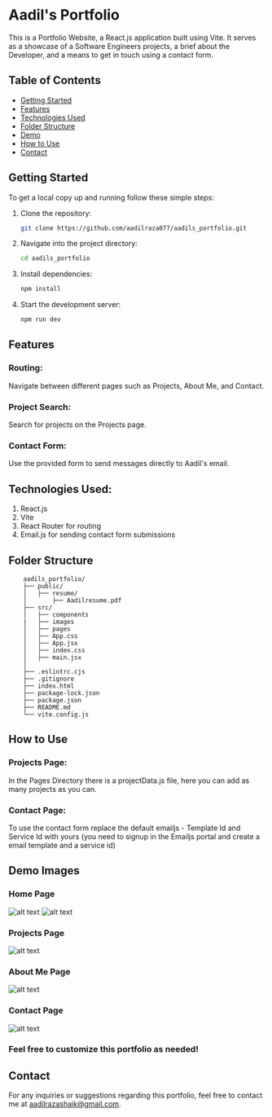 # Aadil's Portfolio

This is a Portfolio Website, a React.js application built using Vite. It serves as a showcase of a Software Engineers projects, a brief about the Developer, and a means to get in touch using a contact form.

## Table of Contents
- [Getting Started](#getting-started)
- [Features](#features)
- [Technologies Used](#technologies-used)
- [Folder Structure](#folder-structure)
- [Demo](#demo)
- [How to Use](#how-to-use)
- [Contact](#contact)

## Getting Started
To get a local copy up and running follow these simple steps:

1. Clone the repository:
   ```bash
   git clone https://github.com/aadilraza077/aadils_portfolio.git
2. Navigate into the project directory:
    ```bash
    cd aadils_portfolio
3. Install dependencies:
    ```bash
    npm install
4. Start the development server:
    ```bash
    npm run dev
## Features

### Routing: 
Navigate between different pages such as Projects, About Me, and Contact.

### Project Search: 
Search for projects on the Projects page.

### Contact Form: 
Use the provided form to send messages directly to Aadil's email.

## Technologies Used:
1. React.js
2. Vite
3. React Router for routing
4. Email.js for sending contact form submissions

## Folder Structure
        aadils_portfolio/
        ├── public/
        │   ├── resume/
        │       ├── Aadilresume.pdf
        ├── src/
        │   ├── components
        |   ├── images   
        │   ├── pages
        │   ├── App.css
        │   ├── App.jsx
        │   ├── index.css
        │   ├── main.jsx
        │   
        ├── .eslintrc.cjs
        ├── .gitignore
        ├── index.html
        ├── package-lock.json
        ├── package.json
        ├── README.md
        └── vite.config.js
    

## How to Use

### Projects Page: 
In the Pages Directory there is a projectData.js file, here you can add as many projects as you can.

### Contact Page: 
To use the contact form replace the default emailjs - Template Id and Service Id with yours (you need to signup in the Emailjs portal and create a email template and a service id)

## Demo Images
### Home Page
![alt text](/images/homepageone.png)
![alt text](/images/homepagetwo.png)

### Projects Page
![alt text](/images/projectspage.png)

### About Me Page
![alt text](/images/aboutmepage.png)

### Contact Page
![alt text](/images/contactpage.png)

### Feel free to customize this portfolio as needed!

## Contact
For any inquiries or suggestions regarding this portfolio, feel free to contact me at aadilrazashaik@gmail.com.